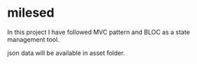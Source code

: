 # milesed


In this project I have followed MVC pattern and BLOC as a state management tool.

json data will be available in asset folder. 
